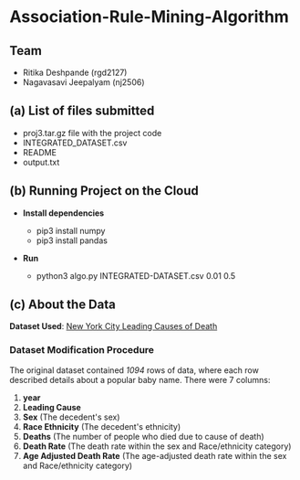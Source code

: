 # Association-Rule-Mining-Algorithm

## Team
- Ritika Deshpande (rgd2127)
- Nagavasavi Jeepalyam (nj2506)

## (a) List of files submitted
- proj3.tar.gz file with the project code
- INTEGRATED_DATASET.csv
- README
- output.txt

## (b) Running Project on the Cloud

- **Install dependencies**
    - pip3 install numpy
    - pip3 install pandas

- **Run**
    - python3 algo.py INTEGRATED-DATASET.csv 0.01 0.5

## (c) About the Data

**Dataset Used**: [New York City Leading Causes of Death](https://data.cityofnewyork.us/Health/New-York-City-Leading-Causes-of-Death/jb7j-dtam/about_data)

### Dataset Modification Procedure

The original dataset contained *1094* rows of data, where each row described details about a popular baby name. There were 7 columns:

1. **year**
2. **Leading Cause**
3. **Sex** (The decedent's sex)
4. **Race Ethnicity** (The decedent's ethnicity)
5. **Deaths** (The number of people who died due to cause of death)
6. **Death Rate** (The death rate within the sex and Race/ethnicity category)
7. **Age Adjusted Death Rate** (The age-adjusted death rate within the sex and Race/ethnicity category)